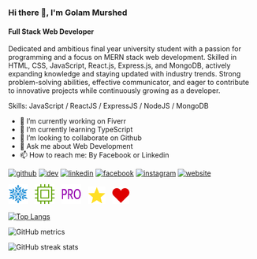 
### Hi there 👋, I'm Golam Murshed
#### Full Stack Web Developer


Dedicated and ambitious final year university student with a passion for programming and a focus on MERN stack web development. Skilled in HTML, CSS, JavaScript, React.js, Express.js, and MongoDB, actively expanding knowledge and staying updated with industry trends. Strong problem-solving abilities, effective communicator, and eager to contribute to innovative projects while continuously growing as a developer.

Skills: JavaScript / ReactJS / ExpressJS / NodeJS / MongoDB 

- 🔭 I’m currently working on Fiverr 
- 🌱 I’m currently learning TypeScript 
- 👯 I’m looking to collaborate on Github 
- 💬 Ask me about Web Development 
- 📫 How to reach me: By Facebook or Linkedin 


[<img src='https://cdn.jsdelivr.net/npm/simple-icons@3.0.1/icons/github.svg' alt='github' height='40'>](https://github.com/Murshed62)  [<img src='https://cdn.jsdelivr.net/npm/simple-icons@3.0.1/icons/dev-dot-to.svg' alt='dev' height='40'>](https://dev.to/https://dev.to/murshed62)  [<img src='https://cdn.jsdelivr.net/npm/simple-icons@3.0.1/icons/linkedin.svg' alt='linkedin' height='40'>](https://www.linkedin.com/in/https://www.linkedin.com/in/golam-murshed-194874226//)  [<img src='https://cdn.jsdelivr.net/npm/simple-icons@3.0.1/icons/facebook.svg' alt='facebook' height='40'>](https://www.facebook.com/https://www.facebook.com/shesir.islam.5)  [<img src='https://cdn.jsdelivr.net/npm/simple-icons@3.0.1/icons/instagram.svg' alt='instagram' height='40'>](https://www.instagram.com/https://www.instagram.com/prince_sheshir//)  [<img src='https://cdn.jsdelivr.net/npm/simple-icons@3.0.1/icons/icloud.svg' alt='website' height='40'>](https://melodic-queijadas-845ed3.netlify.app/)  

<a href='https://archiveprogram.github.com/'><img src='https://raw.githubusercontent.com/acervenky/animated-github-badges/master/assets/acbadge.gif' width='40' height='40'></a> <a href='https://docs.github.com/en/developers'><img src='https://raw.githubusercontent.com/acervenky/animated-github-badges/master/assets/devbadge.gif' width='40' height='40'></a> <a href='https://github.com/pricing'><img src='https://raw.githubusercontent.com/acervenky/animated-github-badges/master/assets/pro.gif' width='40' height='40'></a> <a href='https://stars.github.com/'><img src='https://raw.githubusercontent.com/acervenky/animated-github-badges/master/assets/starbadge.gif' width='35' height='35'></a> <a href='https://docs.github.com/en/github/supporting-the-open-source-community-with-github-sponsors'><img src='https://raw.githubusercontent.com/acervenky/animated-github-badges/master/assets/sponsorbadge.gif' width='35' height='35'></a> 

[![Top Langs](https://github-readme-stats.vercel.app/api/top-langs/?username=Murshed62)](https://github.com/anuraghazra/github-readme-stats)

![GitHub metrics](https://metrics.lecoq.io/Murshed62)  

![GitHub streak stats](https://streak-stats.demolab.com/?user=Murshed62)  


